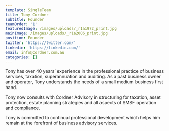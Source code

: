 ```yaml
---
template: SingleTeam
title: Tony Cordner
subtitle: Founder
teamOrder: '1'
featuredImage: /images/uploads/_r1a1972_print.jpg
mainImage: /images/uploads/_r1a2006_print.jpg
position: Founder
twitter: 'https://twitter.com/'
linkedin: 'https://linkedin.com/'
email: info@cordner.com.au
categories: []
---
```


Tony has over 40 years’ experience in the professional practice of
business services, taxation, superannuation and auditing. As a past
business owner and operator, Tony understands the needs of a small
medium business first hand.

Tony now consults with Cordner Advisory in structuring for taxation,
asset protection, estate planning strategies and all aspects of SMSF
operation and compliance.

Tony is committed to continual professional development which helps
him remain at the forefront of business advisory services.
